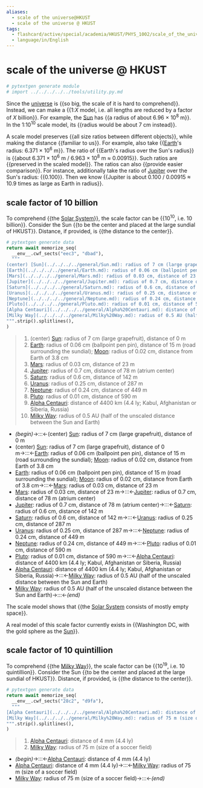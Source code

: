 ```yaml
---
aliases:
  - scale of the universe@HKUST
  - scale of the universe @ HKUST
tags:
  - flashcard/active/special/academia/HKUST/PHYS_1002/scale_of_the_universe___HKUST
  - language/in/English
---
```


# scale of the universe @ HKUST

```Python
# pytextgen generate module
# import ../../../../../tools/utility.py.md
```

Since the [universe](../../../../general/universe.md) is {{so big, the scale of it is hard to comprehend}}. Instead, we can make a {{1:_X_ model, i.e. all lengths are reduced by a factor of _X_ billion}}. For example, the [Sun](../../../../general/Sun.md) has {{a radius of about 6.96 × 10<sup>8</sup> m}}. In the 1:10<sup>10</sup> scale model, its {{radius would be about 7 cm instead}}. <!--SR:!2025-04-30,235,330!2025-03-13,198,326!2024-12-28,123,298!2025-01-22,142,298-->

A scale model preserves {{all size ratios between different objects}}, while making the distance {{familiar to us}}. For example, also take {{[Earth](../../../../general/Earth.md)'s radius: 6.371 × 10<sup>6</sup> m}}. The ratio of {{Earth's radius over the Sun's radius}} is {{about 6.371 × 10<sup>6</sup> m / 6.963 × 10<sup>8</sup> m ≈ 0.00915}}. Such ratios are {{preserved in the scaled model}}. The ratios can also {{provide easier comparison}}. For instance, additionally take the ratio of [Jupiter](../../../../general/Jupiter.md) over the Sun's radius: {{0.100}}. Then we know {{Jupiter is about 0.100 / 0.00915 ≈ 10.9 times as large as Earth in radius}}. <!--SR:!2024-09-13,60,318!2024-09-24,65,310!2024-09-26,60,266!2024-10-08,79,330!2024-10-06,50,230!2024-09-10,58,318!2024-10-07,78,331!2025-01-07,130,290!2025-01-04,138,298-->

## scale factor of 10 billion

To comprehend {{the [Solar System](../../../../general/Solar%20System.md)}}, the scale factor can be {{10<sup>10</sup>, i.e. 10 billion}}. Consider the Sun {{to be the center and placed at the large sundial of HKUST}}. Distance, if provided, is {{the distance to the center}}. <!--SR:!2025-04-26,231,330!2024-09-28,69,318!2024-09-15,62,318!2024-09-22,68,318-->

```Python
# pytextgen generate data
return await memorize_seq(
  __env__.cwf_sects("eec3", "dbad"),
  """
(center) [Sun](../../../../general/Sun.md): radius of 7 cm (large grapefruit), distance of 0 m
[Earth](../../../../general/Earth.md): radius of 0.06 cm (ballpoint pen pin), distance of 15 m (road surrounding the sundial); [Moon](../../../../general/Moon.md): radius of 0.02 cm, distance from Earth of 3.8 cm
[Mars](../../../../general/Mars.md): radius of 0.03 cm, distance of 23 m
[Jupiter](../../../../general/Jupiter.md): radius of 0.7 cm, distance of 78 m (atrium center)
[Saturn](../../../../general/Saturn.md): radius of 0.6 cm, distance of 142 m
[Uranus](../../../../general/Uranus.md): radius of 0.25 cm, distance of 287 m
[Neptune](../../../../general/Neptune.md): radius of 0.24 cm, distance of 449 m
[Pluto](../../../../general/Pluto.md): radius of 0.01 cm, distance of 590 m
[Alpha Centauri](../../../../general/Alpha%20Centauri.md): distance of 4400 km (4.4 ly; Kabul, Afghanistan or Siberia, Russia)
[Milky Way](../../../../general/Milky%20Way.md): radius of 0.5 AU (half of the unscaled distance between the Sun and Earth)
""".strip().splitlines(),
)
```

<!--pytextgen generate section="eec3"--><!-- The following content is generated at 2024-07-03T20:50:02.459274+08:00. Any edits will be overridden! -->

> 1. (center) [Sun](../../../../general/Sun.md): radius of 7 cm (large grapefruit), distance of 0 m
> 2. [Earth](../../../../general/Earth.md): radius of 0.06 cm (ballpoint pen pin), distance of 15 m (road surrounding the sundial); [Moon](../../../../general/Moon.md): radius of 0.02 cm, distance from Earth of 3.8 cm
> 3. [Mars](../../../../general/Mars.md): radius of 0.03 cm, distance of 23 m
> 4. [Jupiter](../../../../general/Jupiter.md): radius of 0.7 cm, distance of 78 m (atrium center)
> 5. [Saturn](../../../../general/Saturn.md): radius of 0.6 cm, distance of 142 m
> 6. [Uranus](../../../../general/Uranus.md): radius of 0.25 cm, distance of 287 m
> 7. [Neptune](../../../../general/Neptune.md): radius of 0.24 cm, distance of 449 m
> 8. [Pluto](../../../../general/Pluto.md): radius of 0.01 cm, distance of 590 m
> 9. [Alpha Centauri](../../../../general/Alpha%20Centauri.md): distance of 4400 km (4.4 ly; Kabul, Afghanistan or Siberia, Russia)
> 10. [Milky Way](../../../../general/Milky%20Way.md): radius of 0.5 AU (half of the unscaled distance between the Sun and Earth)

<!--/pytextgen-->

<!--pytextgen generate section="dbad"--><!-- The following content is generated at 2024-07-03T20:50:02.445266+08:00. Any edits will be overridden! -->

- _(begin)_→:::←(center) [Sun](../../../../general/Sun.md): radius of 7 cm (large grapefruit), distance of 0 m <!--SR:!2024-09-12,60,310!2024-09-14,62,318-->
- (center) [Sun](../../../../general/Sun.md): radius of 7 cm (large grapefruit), distance of 0 m→:::←[Earth](../../../../general/Earth.md): radius of 0.06 cm (ballpoint pen pin), distance of 15 m (road surrounding the sundial); [Moon](../../../../general/Moon.md): radius of 0.02 cm, distance from Earth of 3.8 cm <!--SR:!2024-09-26,35,258!2024-09-15,56,310-->
- [Earth](../../../../general/Earth.md): radius of 0.06 cm (ballpoint pen pin), distance of 15 m (road surrounding the sundial); [Moon](../../../../general/Moon.md): radius of 0.02 cm, distance from Earth of 3.8 cm→:::←[Mars](../../../../general/Mars.md): radius of 0.03 cm, distance of 23 m <!--SR:!2024-10-17,72,250!2024-11-11,91,286-->
- [Mars](../../../../general/Mars.md): radius of 0.03 cm, distance of 23 m→:::←[Jupiter](../../../../general/Jupiter.md): radius of 0.7 cm, distance of 78 m (atrium center) <!--SR:!2024-10-21,48,218!2024-09-22,55,250-->
- [Jupiter](../../../../general/Jupiter.md): radius of 0.7 cm, distance of 78 m (atrium center)→:::←[Saturn](../../../../general/Saturn.md): radius of 0.6 cm, distance of 142 m <!--SR:!2024-11-23,97,278!2024-10-02,51,250-->
- [Saturn](../../../../general/Saturn.md): radius of 0.6 cm, distance of 142 m→:::←[Uranus](../../../../general/Uranus.md): radius of 0.25 cm, distance of 287 m <!--SR:!2024-09-27,41,198!2024-09-21,25,210-->
- [Uranus](../../../../general/Uranus.md): radius of 0.25 cm, distance of 287 m→:::←[Neptune](../../../../general/Neptune.md): radius of 0.24 cm, distance of 449 m <!--SR:!2024-10-30,72,250!2024-09-08,34,230-->
- [Neptune](../../../../general/Neptune.md): radius of 0.24 cm, distance of 449 m→:::←[Pluto](../../../../general/Pluto.md): radius of 0.01 cm, distance of 590 m <!--SR:!2024-10-12,44,226!2024-10-25,78,266-->
- [Pluto](../../../../general/Pluto.md): radius of 0.01 cm, distance of 590 m→:::←[Alpha Centauri](../../../../general/Alpha%20Centauri.md): distance of 4400 km (4.4 ly; Kabul, Afghanistan or Siberia, Russia) <!--SR:!2024-10-01,61,250!2024-10-24,79,286-->
- [Alpha Centauri](../../../../general/Alpha%20Centauri.md): distance of 4400 km (4.4 ly; Kabul, Afghanistan or Siberia, Russia)→:::←[Milky Way](../../../../general/Milky%20Way.md): radius of 0.5 AU (half of the unscaled distance between the Sun and Earth) <!--SR:!2024-11-03,92,298!2025-03-27,206,318-->
- [Milky Way](../../../../general/Milky%20Way.md): radius of 0.5 AU (half of the unscaled distance between the Sun and Earth)→:::←_(end)_ <!--SR:!2024-09-14,62,318!2024-09-15,61,310-->

<!--/pytextgen-->

The scale model shows that {{the [Solar System](../../../../general/Solar%20System.md) consists of mostly empty space}}. <!--SR:!2024-10-04,75,326-->

A real model of this scale factor currently exists in {{Washington DC, with the gold sphere as the [Sun](../../../../general/Sun.md)}}. <!--SR:!2024-09-09,56,310-->

## scale factor of 10 quintillion

To comprehend {{the [Milky Way](../../../../general/Milky%20Way.md)}}, the scale factor can be {{10<sup>19</sup>, i.e. 10 quintillion}}. Consider the Sun {{to be the center and placed at the large sundial of HKUST}}. Distance, if provided, is {{the distance to the center}}. <!--SR:!2025-02-11,168,310!2024-09-13,54,306!2025-02-03,164,318!2024-09-28,69,318-->

```Python
# pytextgen generate data
return await memorize_seq(
  __env__.cwf_sects("28c2", "d9fa"),
  """
[Alpha Centauri](../../../../general/Alpha%20Centauri.md): distance of 4 mm (4.4 ly)
[Milky Way](../../../../general/Milky%20Way.md): radius of 75 m (size of a soccer field)
""".strip().splitlines(),
)
```

<!--pytextgen generate section="28c2"--><!-- The following content is generated at 2024-06-26T23:23:57.504509+08:00. Any edits will be overridden! -->

> 1. [Alpha Centauri](../../../../general/Alpha%20Centauri.md): distance of 4 mm (4.4 ly)
> 2. [Milky Way](../../../../general/Milky%20Way.md): radius of 75 m (size of a soccer field)

<!--/pytextgen-->

<!--pytextgen generate section="d9fa"--><!-- The following content is generated at 2024-06-26T23:23:57.522058+08:00. Any edits will be overridden! -->

- _(begin)_→:::←[Alpha Centauri](../../../../general/Alpha%20Centauri.md): distance of 4 mm (4.4 ly) <!--SR:!2024-09-11,52,306!2024-10-03,74,326-->
- [Alpha Centauri](../../../../general/Alpha%20Centauri.md): distance of 4 mm (4.4 ly)→:::←[Milky Way](../../../../general/Milky%20Way.md): radius of 75 m (size of a soccer field) <!--SR:!2024-10-09,80,326!2024-09-25,66,310-->
- [Milky Way](../../../../general/Milky%20Way.md): radius of 75 m (size of a soccer field)→:::←_(end)_ <!--SR:!2024-09-27,68,318!2024-10-11,64,290-->

<!--/pytextgen-->
